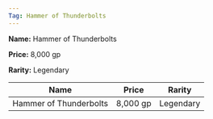 ```yaml
---
Tag: Hammer of Thunderbolts
---
```


**Name:** Hammer of Thunderbolts

**Price:** 8,000 gp

**Rarity:** Legendary

| Name     | Price     | Rarity     |
| -------- | --------- | ---------- |
| Hammer of Thunderbolts | 8,000 gp | Legendary |
